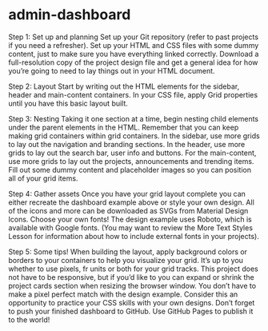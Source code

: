 # admin-dashboard

Step 1: Set up and planning Set up your Git repository (refer to past projects
if you need a refresher). Set up your HTML and CSS files with some dummy
content, just to make sure you have everything linked correctly. Download a
full-resolution copy of the project design file and get a general idea for how
you’re going to need to lay things out in your HTML document.

Step 2: Layout Start by writing out the HTML elements for the sidebar, header
and main-content containers. In your CSS file, apply Grid properties until you
have this basic layout built.

Step 3: Nesting Taking it one section at a time, begin nesting child elements
under the parent elements in the HTML. Remember that you can keep making grid
containers within grid containers. In the sidebar, use more grids to lay out the
navigation and branding sections. In the header, use more grids to lay out the
search bar, user info and buttons. For the main-content, use more grids to lay
out the projects, announcements and trending items. Fill out some dummy content
and placeholder images so you can position all of your grid items.

Step 4: Gather assets Once you have your grid layout complete you can either
recreate the dashboard example above or style your own design. All of the icons
and more can be downloaded as SVGs from Material Design Icons. Choose your own
fonts! The design example uses Roboto, which is available with Google fonts.
(You may want to review the More Text Styles Lesson for information about how to
include external fonts in your projects).

Step 5: Some tips! When building the layout, apply background colors or borders
to your containers to help you visualize your grid. It’s up to you whether to
use pixels, fr units or both for your grid tracks. This project does not have to
be responsive, but if you’d like to you can expand or shrink the project cards
section when resizing the browser window. You don’t have to make a pixel perfect
match with the design example. Consider this an opportunity to practice your CSS
skills with your own designs. Don’t forget to push your finished dashboard to
GitHub. Use GitHub Pages to publish it to the world!
